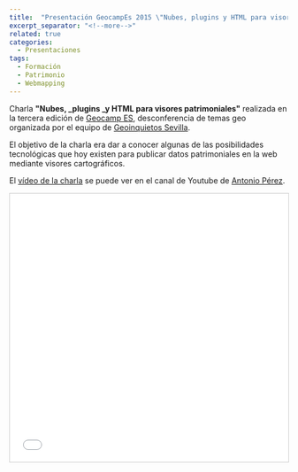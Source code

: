 ```yaml
---
title:  "Presentación GeocampEs 2015 \"Nubes, plugins y HTML para visores patrimoniales\""
excerpt_separator: "<!--more-->"
related: true
categories: 
  - Presentaciones
tags:
  - Formación
  - Patrimonio
  - Webmapping
---
```


Charla **"Nubes, _plugins _y HTML para visores patrimoniales"** realizada en la tercera edición de [Geocamp ES](http://geocamp.es/), desconferencia de temas geo organizada por el equipo de [Geoinquietos Sevilla](http://geoinquietos.blogspot.com.es/).

El objetivo de la charla era dar a conocer algunas de las posibilidades tecnológicas que hoy existen para publicar datos patrimoniales en la web mediante visores cartográficos.

El [vídeo de la charla](https://www.youtube.com/watch?v=rxLjUGfSEPg) se puede ver en el canal de Youtube de [Antonio Pérez](http://www.nonopp.com/).

<iframe src="//www.slideshare.net/slideshow/embed_code/key/1yBFEHgZE6skLy" width="595" height="485" frameborder="0" marginwidth="0" marginheight="0" scrolling="no" style="border:1px solid #CCC; border-width:1px; margin-bottom:5px; max-width: 100%;" allowfullscreen> </iframe> 